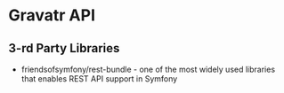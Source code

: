 Gravatr API
==========

3-rd Party Libraries
----------
* friendsofsymfony/rest-bundle - one of the most widely used libraries that enables REST API support in Symfony